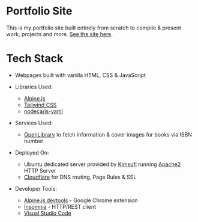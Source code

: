# Portfolio Site
This is my portfolio site built entirely from scratch to compile & present work, projects and more. [See the site here](https://charlie.onl).

# Tech Stack
- Webpages built with vanilla HTML, CSS & JavaScript
- Libraries Used:
    - [Alpine.js](https://alpinejs.dev/essentials/installation)
    - [Tailwind CSS](https://tailwindcss.com/)
    - [nodeca/js-yaml](https://github.com/nodeca/js-yaml)

- Services Used:
    - [OpenLibrary](https://openlibrary.org/) to fetch information & cover images for books via ISBN number

- Deployed On:
    - Ubuntu dedicated server provided by [Kimsufi](https://kimsufi.com) running [Apache2](https://httpd.apache.org/) HTTP Server
    - [Cloudflare](https://cloudflare.com) for DNS routing, Page Rules & SSL

- Developer Tools:
    - [Alpine.js devtools](https://chrome.google.com/webstore/detail/alpinejs-devtools/fopaemeedckajflibkpifppcankfmbhk/related) - Google Chrome extension
    - [Insomnia](https://insomnia.rest/) - HTTP/REST client
    - [Visual Studio Code](https://code.visualstudio.com/)
